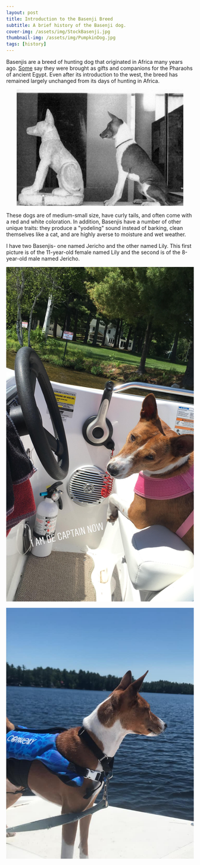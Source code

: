 ```yaml
---
layout: post
title: Introduction to the Basenji Breed
subtitle: A brief history of the Basenji dog.
cover-img: /assets/img/StockBasenji.jpg
thumbnail-img: /assets/img/PumpkinDog.jpg
tags: [history]
---
```


Basenjis are a breed of hunting dog that originated in Africa many years ago. [Some](https://www.akc.org/dog-breeds/basenji/) say they were brought as gifts and companions for the Pharaohs of ancient Egypt. Even after its introduction to the west, the breed has remained largely unchanged from its days of hunting in Africa. 
<p align="center">
  <img src="https://raw.githubusercontent.com/LilyAndJericho/LilyAndJericho.github.io/master/assets/img/BasenjiEgypt.jpg" />
</p>

These dogs are of medium-small size, have curly tails, and often come with a red and white coloration. In addition, Basenjis have a number of other unique traits: they produce a "yodeling" sound instead of barking, clean themselves like a cat, and are highly averse to moisture and wet weather. 


I have two Basenjis- one named Jericho and the other named Lily. This first picture is of the 11-year-old female named Lily and the second is of the 8-year-old male named Jericho. 

<p align="center">
  <img src="https://raw.githubusercontent.com/LilyAndJericho/LilyAndJericho.github.io/master/assets/img/Lily.jpg" />
</p>
<p align="center">
  <img src="https://raw.githubusercontent.com/LilyAndJericho/LilyAndJericho.github.io/master/assets/img/BoatDog.jpg" />
</p>
